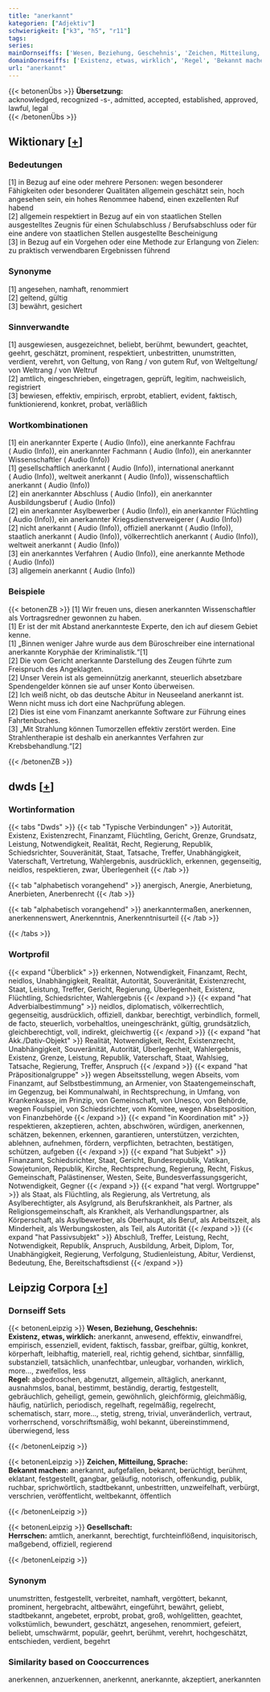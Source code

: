 ```yaml
---
title: "anerkannt"
kategorien: ["Adjektiv"]
schwierigkeit: ["k3", "h5", "r11"]
tags:
series:
mainDornseiffs: ['Wesen, Beziehung, Geschehnis', 'Zeichen, Mitteilung, Sprache', 'Gesellschaft']
domainDornseiffs: ['Existenz, etwas, wirklich', 'Regel', 'Bekannt machen', 'Herrschen']
url: "anerkannt"
---
```


{{< betonenÜbs >}}
**Übersetzung:**  
acknowledged, recognized -s-, admitted, accepted, established, approved, lawful, legal  
{{< /betonenÜbs >}}

## Wiktionary [[+](https://de.wiktionary.org/wiki/anerkannt)]

### Bedeutungen
[1] in Bezug auf eine oder mehrere Personen: wegen besonderer Fähigkeiten oder besonderer Qualitäten allgemein geschätzt sein, hoch angesehen sein, ein hohes Renommee habend, einen exzellenten Ruf habend  
[2] allgemein respektiert in Bezug auf ein von staatlichen Stellen ausgestelltes Zeugnis für einen Schulabschluss / Berufsabschluss oder für eine andere von staatlichen Stellen ausgestellte Bescheinigung  
[3] in Bezug auf ein Vorgehen oder eine Methode zur Erlangung von Zielen: zu praktisch verwendbaren Ergebnissen führend  

### Synonyme
[1] angesehen, namhaft, renommiert  
[2] geltend, gültig  
[3] bewährt, gesichert  

### Sinnverwandte
[1] ausgewiesen, ausgezeichnet, beliebt, berühmt, bewundert, geachtet, geehrt, geschätzt, prominent, respektiert, unbestritten, unumstritten, verdient, verehrt, von Geltung, von Rang / von gutem Ruf, von Weltgeltung/ von Weltrang / von Weltruf  
[2] amtlich, eingeschrieben, eingetragen, geprüft, legitim, nachweislich, registriert  
[3] bewiesen, effektiv, empirisch, erprobt, etabliert, evident, faktisch, funktionierend, konkret, probat, verläßlich  

### Wortkombinationen
[1] ein anerkannter Experte ( Audio (Info)), eine anerkannte Fachfrau ( Audio (Info)), ein anerkannter Fachmann ( Audio (Info)), ein anerkannter Wissenschaftler ( Audio (Info))  
[1] gesellschaftlich anerkannt ( Audio (Info)), international anerkannt ( Audio (Info)), weltweit anerkannt ( Audio (Info)), wissenschaftlich anerkannt ( Audio (Info))  
[2] ein anerkannter Abschluss ( Audio (Info)), ein anerkannter Ausbildungsberuf ( Audio (Info))  
[2] ein anerkannter Asylbewerber ( Audio (Info)), ein anerkannter Flüchtling ( Audio (Info)), ein anerkannter Kriegsdienstverweigerer ( Audio (Info))  
[2] nicht anerkannt ( Audio (Info)), offiziell anerkannt ( Audio (Info)), staatlich anerkannt ( Audio (Info)), völkerrechtlich anerkannt ( Audio (Info)), weltweit anerkannt ( Audio (Info))  
[3] ein anerkanntes Verfahren ( Audio (Info)), eine anerkannte Methode ( Audio (Info))  
[3] allgemein anerkannt ( Audio (Info))  

### Beispiele
{{< betonenZB >}}
[1] Wir freuen uns, diesen anerkannten Wissenschaftler als Vortragsredner gewonnen zu haben.  
[1] Er ist der mit Abstand anerkannteste Experte, den ich auf diesem Gebiet kenne.  
[1] „Binnen weniger Jahre wurde aus dem Büroschreiber eine international anerkannte Koryphäe der Kriminalistik.“[1]  
[2] Die vom Gericht anerkannte Darstellung des Zeugen führte zum Freispruch des Angeklagten.  
[2] Unser Verein ist als gemeinnützig anerkannt, steuerlich absetzbare Spendengelder können sie auf unser Konto überweisen.  
[2] Ich weiß nicht, ob das deutsche Abitur in Neuseeland anerkannt ist. Wenn nicht muss ich dort eine Nachprüfung ablegen.  
[2] Dies ist eine vom Finanzamt anerkannte Software zur Führung eines Fahrtenbuches.  
[3] „Mit Strahlung können Tumorzellen effektiv zerstört werden. Eine Strahlentherapie ist deshalb ein anerkanntes Verfahren zur Krebsbehandlung.“[2]  

{{< /betonenZB >}}


## dwds [[+](https://www.dwds.de/wb/anerkannt)]

### Wortinformation
{{< tabs "Dwds" >}}
{{< tab "Typische Verbindungen" >}}
Autorität, Existenz, Existenzrecht, Finanzamt, Flüchtling, Gericht, Grenze, Grundsatz, Leistung, Notwendigkeit, Realität, Recht, Regierung, Republik, Schiedsrichter, Souveränität, Staat, Tatsache, Treffer, Unabhängigkeit, Vaterschaft, Vertretung, Wahlergebnis, ausdrücklich, erkennen, gegenseitig, neidlos, respektieren, zwar, Überlegenheit
{{< /tab >}}

{{< tab "alphabetisch vorangehend" >}}
anergisch, Anergie, Anerbietung, Anerbieten, Anerbenrecht
{{< /tab >}}

{{< tab "alphabetisch vorangehend" >}}
anerkanntermaßen, anerkennen, anerkennenswert, Anerkenntnis, Anerkenntnisurteil
{{< /tab >}}

{{< /tabs >}}

### Wortprofil
{{< expand "Überblick" >}} erkennen, Notwendigkeit, Finanzamt, Recht, neidlos, Unabhängigkeit, Realität, Autorität, Souveränität, Existenzrecht, Staat, Leistung, Treffer, Gericht, Regierung, Überlegenheit, Existenz, Flüchtling, Schiedsrichter, Wahlergebnis {{< /expand >}}
{{< expand "hat Adverbialbestimmung" >}} neidlos, diplomatisch, völkerrechtlich, gegenseitig, ausdrücklich, offiziell, dankbar, berechtigt, verbindlich, formell, de facto, steuerlich, vorbehaltlos, uneingeschränkt, gültig, grundsätzlich, gleichberechtigt, voll, indirekt, gleichwertig {{< /expand >}}
{{< expand "hat Akk./Dativ-Objekt" >}} Realität, Notwendigkeit, Recht, Existenzrecht, Unabhängigkeit, Souveränität, Autorität, Überlegenheit, Wahlergebnis, Existenz, Grenze, Leistung, Republik, Vaterschaft, Staat, Wahlsieg, Tatsache, Regierung, Treffer, Anspruch {{< /expand >}}
{{< expand "hat Präpositionalgruppe" >}} wegen Abseitsstellung, wegen Abseits, vom Finanzamt, auf Selbstbestimmung, an Armenier, von Staatengemeinschaft, im Gegenzug, bei Kommunalwahl, in Rechtsprechung, in Umfang, von Krankenkasse, im Prinzip, von Gemeinschaft, von Unesco, von Behörde, wegen Foulspiel, von Schiedsrichter, vom Komitee, wegen Abseitsposition, von Finanzbehörde {{< /expand >}}
{{< expand "in Koordination mit" >}} respektieren, akzeptieren, achten, abschwören, würdigen, anerkennen, schätzen, bekennen, erkennen, garantieren, unterstützen, verzichten, ablehnen, aufnehmen, fördern, verpflichten, betrachten, bestätigen, schützen, aufgeben {{< /expand >}}
{{< expand "hat Subjekt" >}} Finanzamt, Schiedsrichter, Staat, Gericht, Bundesrepublik, Vatikan, Sowjetunion, Republik, Kirche, Rechtsprechung, Regierung, Recht, Fiskus, Gemeinschaft, Palästinenser, Westen, Seite, Bundesverfassungsgericht, Notwendigkeit, Gegner {{< /expand >}}
{{< expand "hat vergl. Wortgruppe" >}} als Staat, als Flüchtling, als Regierung, als Vertretung, als Asylberechtigter, als Asylgrund, als Berufskrankheit, als Partner, als Religionsgemeinschaft, als Krankheit, als Verhandlungspartner, als Körperschaft, als Asylbewerber, als Oberhaupt, als Beruf, als Arbeitszeit, als Minderheit, als Werbungskosten, als Teil, als Autorität {{< /expand >}}
{{< expand "hat Passivsubjekt" >}} Abschluß, Treffer, Leistung, Recht, Notwendigkeit, Republik, Anspruch, Ausbildung, Arbeit, Diplom, Tor, Unabhängigkeit, Regierung, Verfolgung, Studienleistung, Abitur, Verdienst, Bedeutung, Ehe, Bereitschaftsdienst {{< /expand >}}

## Leipzig Corpora [[+](https://corpora.uni-leipzig.de/en/res?word=anerkannt&corpusId=deu_newscrawl-public_2018)]

### Dornseiff Sets
{{< betonenLeipzig >}}
**Wesen, Beziehung, Geschehnis:**  
**Existenz, etwas, wirklich:** anerkannt, anwesend, effektiv, einwandfrei, empirisch, essenziell, evident, faktisch, fassbar, greifbar, gültig, konkret, körperhaft, leibhaftig, materiell, real, richtig gehend, sichtbar, sinnfällig, substanziell, tatsächlich, unanfechtbar, unleugbar, vorhanden, wirklich, more..., zweifellos, less  
**Regel:** abgedroschen, abgenutzt, allgemein, alltäglich, anerkannt, ausnahmslos, banal, bestimmt, beständig, derartig, festgestellt, gebräuchlich, geheiligt, gemein, gewöhnlich, gleichförmig, gleichmäßig, häufig, natürlich, periodisch, regelhaft, regelmäßig, regelrecht, schematisch, starr, more..., stetig, streng, trivial, unveränderlich, vertraut, vorherrschend, vorschriftsmäßig, wohl bekannt, übereinstimmend, überwiegend, less  

{{< /betonenLeipzig >}}


{{< betonenLeipzig >}}
**Zeichen, Mitteilung, Sprache:**  
**Bekannt machen:** anerkannt, aufgefallen, bekannt, berüchtigt, berühmt, eklatant, festgestellt, gangbar, geläufig, notorisch, offenkundig, publik, ruchbar, sprichwörtlich, stadtbekannt, unbestritten, unzweifelhaft, verbürgt, verschrien, veröffentlicht, weltbekannt, öffentlich  

{{< /betonenLeipzig >}}


{{< betonenLeipzig >}}
**Gesellschaft:**  
**Herrschen:** amtlich, anerkannt, berechtigt, furchteinflößend, inquisitorisch, maßgebend, offiziell, regierend  

{{< /betonenLeipzig >}}

### Synonym
unumstritten, festgestellt, verbreitet, namhaft, vergöttert, bekannt, prominent, hergebracht, altbewährt, eingeführt, bewährt, geliebt, stadtbekannt, angebetet, erprobt, probat, groß, wohlgelitten, geachtet, volkstümlich, bewundert, geschätzt, angesehen, renommiert, gefeiert, beliebt, umschwärmt, populär, geehrt, berühmt, verehrt, hochgeschätzt, entschieden, verdient, begehrt


### Similarity based on Cooccurrences
anerkennen, anzuerkennen, anerkennt, anerkannte, akzeptiert, anerkannten

